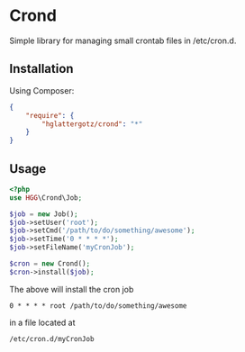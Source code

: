 # Crond

Simple library for managing small crontab files in /etc/cron.d.

## Installation

Using Composer:

```json
{
    "require": {
        "hglattergotz/crond": "*"
    }
}
```

## Usage
```php
<?php
use HGG\Crond\Job;

$job = new Job();
$job->setUser('root');
$job->setCmd('/path/to/do/something/awesome');
$job->setTime('0 * * * *');
$job->setFileName('myCronJob');

$cron = new Crond();
$cron->install($job);
```

The above will install the cron job

    0 * * * * root /path/to/do/something/awesome

in a file located at

    /etc/cron.d/myCronJob

